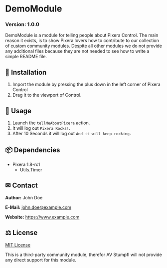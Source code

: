 # DemoModule

### Version: 1.0.0

DemoModule is a module for telling people about Pixera Control. The main reason it exists, is to show Pixera lovers how to contribute to our collection of custom community modules. Despite all other modules we do not provide any additional files because they are not needed to see how to write a simple README file.

## 💾 Installation

1. Import the module by pressing the plus down in the left corner of Pixera Control
2. Drag it to the viewport of Control.

## 📑 Usage

1. Launch the `tellMeAboutPixera` action.
2. It will log out `Pixera Rocks!`.
3. After 10 Seconds it will log out `And it will keep rocking.`

## 📦 Dependencies

- Pixera 1.8-rc1
  - Utils.Timer

## ✉ Contact

**Author:** John Doe

**E-Mail:** john.doe@example.com

**Website:** https://www.example.com

## ⚖ License

[MIT License](https://github.com/pixera-one/control-modules/blob/main/LICENSE)

This is a third-party community module, therefor AV Stumpfl will not provide any direct support for this module.
